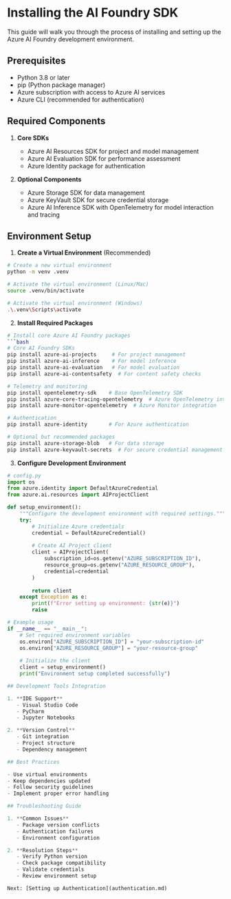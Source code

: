 # Installing the AI Foundry SDK

This guide will walk you through the process of installing and setting up the Azure AI Foundry development environment.

## Prerequisites

- Python 3.8 or later
- pip (Python package manager)
- Azure subscription with access to Azure AI services
- Azure CLI (recommended for authentication)

## Required Components

1. **Core SDKs**
   - Azure AI Resources SDK for project and model management
   - Azure AI Evaluation SDK for performance assessment
   - Azure Identity package for authentication

2. **Optional Components**
   - Azure Storage SDK for data management
   - Azure KeyVault SDK for secure credential storage
   - Azure AI Inference SDK with OpenTelemetry for model interaction and tracing

## Environment Setup

1. **Create a Virtual Environment** (Recommended)

```bash
# Create a new virtual environment
python -m venv .venv

# Activate the virtual environment (Linux/Mac)
source .venv/bin/activate

# Activate the virtual environment (Windows)
.\.venv\Scripts\activate
```

2. **Install Required Packages**

```bash
# Install core Azure AI Foundry packages
```bash
# Core AI Foundry SDKs
pip install azure-ai-projects     # For project management
pip install azure-ai-inference    # For model inference
pip install azure-ai-evaluation   # For model evaluation
pip install azure-ai-contentsafety  # For content safety checks

# Telemetry and monitoring
pip install opentelemetry-sdk    # Base OpenTelemetry SDK
pip install azure-core-tracing-opentelemetry  # Azure OpenTelemetry integration
pip install azure-monitor-opentelemetry  # Azure Monitor integration

# Authentication
pip install azure-identity       # For Azure authentication

# Optional but recommended packages
pip install azure-storage-blob   # For data storage
pip install azure-keyvault-secrets  # For secure credential management
```

3. **Configure Development Environment**

```python
# config.py
import os
from azure.identity import DefaultAzureCredential
from azure.ai.resources import AIProjectClient

def setup_environment():
    """Configure the development environment with required settings."""
    try:
        # Initialize Azure credentials
        credential = DefaultAzureCredential()
        
        # Create AI Project client
        client = AIProjectClient(
            subscription_id=os.getenv("AZURE_SUBSCRIPTION_ID"),
            resource_group=os.getenv("AZURE_RESOURCE_GROUP"),
            credential=credential
        )
        
        return client
    except Exception as e:
        print(f"Error setting up environment: {str(e)}")
        raise

# Example usage
if __name__ == "__main__":
    # Set required environment variables
    os.environ["AZURE_SUBSCRIPTION_ID"] = "your-subscription-id"
    os.environ["AZURE_RESOURCE_GROUP"] = "your-resource-group"
    
    # Initialize the client
    client = setup_environment()
    print("Environment setup completed successfully")

## Development Tools Integration

1. **IDE Support**
   - Visual Studio Code
   - PyCharm
   - Jupyter Notebooks

2. **Version Control**
   - Git integration
   - Project structure
   - Dependency management

## Best Practices

- Use virtual environments
- Keep dependencies updated
- Follow security guidelines
- Implement proper error handling

## Troubleshooting Guide

1. **Common Issues**
   - Package version conflicts
   - Authentication failures
   - Environment configuration

2. **Resolution Steps**
   - Verify Python version
   - Check package compatibility
   - Validate credentials
   - Review environment setup

Next: [Setting up Authentication](authentication.md)
